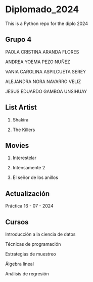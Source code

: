 # Diplomado_2024
This is a Python repo for the diplo 2024

## Grupo 4
PAOLA CRISTINA ARANDA FLORES	

ANDREA YOEMA PEZO NUÑEZ	

VANIA CAROLINA ASPILCUETA SEREY

ALEJANDRA NORA NAVARRO VELIZ

JESUS EDUARDO GAMBOA UNSIHUAY

## List Artist

1. Shakira

2. The Killers

## Movies

1. Interestelar

2. Intensamente 2

3. El señor de los anillos

## Actualización

Práctica 16 - 07 - 2024

## Cursos

Introducción a la ciencia de datos

Técnicas de programación

Estrategias de muestreo

Álgebra lineal

Análisis de regresión

